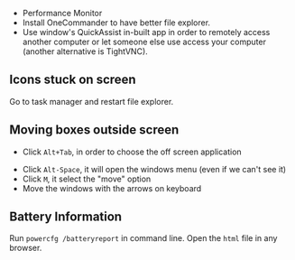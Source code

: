 + Performance Monitor
+ Install OneCommander to have better file explorer.
+ Use window's QuickAssist in-built app in order to remotely access another computer or let someone else use access your computer (another alternative is TightVNC).
## Icons stuck on screen
Go to task manager and restart file explorer. 
## Moving boxes outside screen
+ Click `Alt+Tab`, in order to choose the off screen application
- Click `Alt-Space`, it will open the windows menu (even if we can't see it)
- Click ``M``, it select the "move" option
- Move the windows with the arrows on keyboard
## Battery Information
Run `powercfg /batteryreport` in command line. Open the `html` file in any browser.